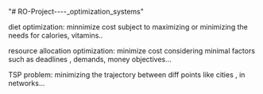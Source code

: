 "# RO-Project----_optimization_systems" 

diet optimization: minnimize cost subject to maximizing or minimizing the needs for calories, vitamins..

resource allocation optimization: minimize cost considering minimal factors such as deadlines , demands, money objectives...

TSP problem: minimizing the trajectory between diff points like cities , in networks...